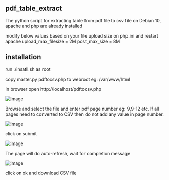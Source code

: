 ## pdf_table_extract
The python script for extracting table from pdf file to csv file on Debian 10, apache and php are already installed

modify below values based on your file upload size on php.ini and restart apache
upload_max_filesize = 2M
post_max_size = 8M

## installation
run ./insatll.sh as root

copy master.py pdftocsv.php to webroot eg: /var/www/html

In browser open http://localhost/pdftocsv.php

![image](https://user-images.githubusercontent.com/36220505/161422988-7cff89f6-5b5e-47d2-8607-d8ba28b3a0e6.png)

Browse and select the file and enter pdf page number eg: 9,9-12 etc. If all pages need to converted to CSV then do not add any value in page number.

![image](https://user-images.githubusercontent.com/36220505/161423003-e73b89dc-eca2-4bc4-8caa-87775e793aeb.png)

click on submit

![image](https://user-images.githubusercontent.com/36220505/161423020-23696ca8-35f2-459e-ac9e-e1c9051e2211.png)

The page will do auto-refresh, wait for completion message

![image](https://user-images.githubusercontent.com/36220505/161423157-d9dd91fe-cc3d-4e3f-95f6-a444259134c5.png)

click on ok and download CSV file
